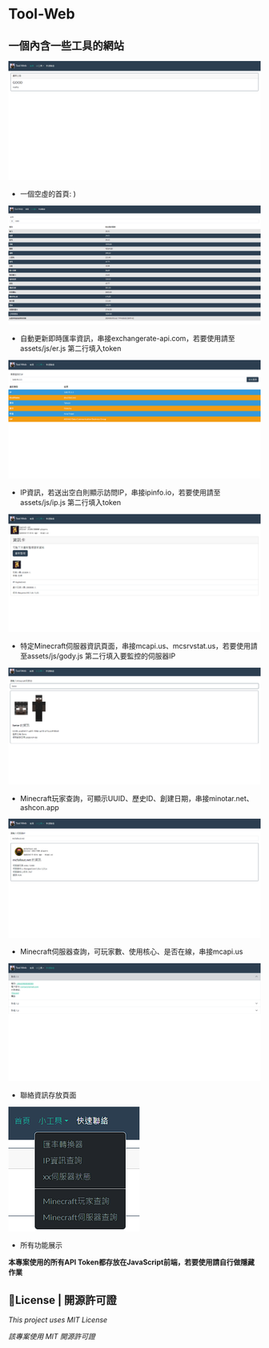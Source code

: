 # Tool-Web
一個內含一些工具的網站
---

![image](https://github.com/Ray1020-a/Tool-Web/blob/main/img/01.png)
- 一個空虛的首頁: )

![image](https://github.com/Ray1020-a/Tool-Web/blob/main/img/02.png)
- 自動更新即時匯率資訊，串接exchangerate-api.com，若要使用請至assets/js/er.js 第二行填入token

![image](https://github.com/Ray1020-a/Tool-Web/blob/main/img/03.png)
- IP資訊，若送出空白則顯示訪問IP，串接ipinfo.io，若要使用請至assets/js/ip.js 第二行填入token

![image](https://github.com/Ray1020-a/Tool-Web/blob/main/img/04.png)
- 特定Minecraft伺服器資訊頁面，串接mcapi.us、mcsrvstat.us，若要使用請至assets/js/gody.js 第二行填入要監控的伺服器IP

![image](https://github.com/Ray1020-a/Tool-Web/blob/main/img/05.png)
- Minecraft玩家查詢，可顯示UUID、歷史ID、創建日期，串接minotar.net、ashcon.app

![image](https://github.com/Ray1020-a/Tool-Web/blob/main/img/06.png)
- Minecraft伺服器查詢，可玩家數、使用核心、是否在線，串接mcapi.us

![image](https://github.com/Ray1020-a/Tool-Web/blob/main/img/08.png)
- 聯絡資訊存放頁面

![image](https://github.com/Ray1020-a/Tool-Web/blob/main/img/07.png)
- 所有功能展示

**本專案使用的所有API Token都存放在JavaScript前端，若要使用請自行做隱藏作業**

## 📃License | 開源許可證
*This project uses MIT License*

*該專案使用 MIT 開源許可證*
